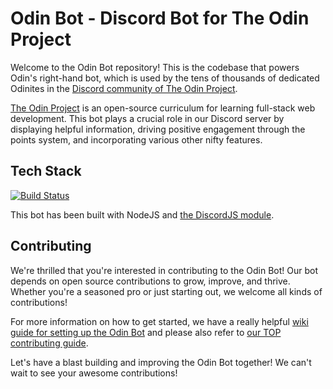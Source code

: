 # Odin Bot - Discord Bot for The Odin Project

Welcome to the Odin Bot repository! This is the codebase that powers Odin's right-hand bot, which is used by the tens of thousands of dedicated Odinites in the [Discord community of The Odin Project](https://discord.gg/fbFCkYabZB). 

[The Odin Project](https://www.theodinproject.com) is an open-source curriculum for learning full-stack web development. This bot plays a crucial role in our Discord server by displaying helpful information, driving positive engagement through the points system, and incorporating various other nifty features.

## Tech Stack

[![Build Status](https://circleci.com/gh/TheOdinProject/theodinproject.svg?style=svg)](https://app.circleci.com/pipelines/github/TheOdinProject/odin-bot-v2)

This bot has been built with NodeJS and [the DiscordJS module](https://discord.js.org/#/docs/main/stable/general/welcome).


## Contributing

We're thrilled that you're interested in contributing to the Odin Bot! Our bot depends on open source contributions to grow, improve, and thrive. Whether you're a seasoned pro or just starting out, we welcome all kinds of contributions!

For more information on how to get started, we have a really helpful [wiki guide for setting up the Odin Bot](https://github.com/TheOdinProject/odin-bot-v2/wiki/Getting-Started) and please also refer to [our TOP contributing guide](https://github.com/TheOdinProject/.github/blob/main/CONTRIBUTING.md).

Let's have a blast building and improving the Odin Bot together! We can't wait to see your awesome contributions!
